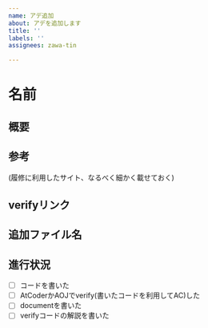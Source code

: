 ```yaml
---
name: アデ追加
about: アデを追加します
title: ''
labels: ''
assignees: zawa-tin

---
```


# 名前

## 概要

## 参考
(履修に利用したサイト、なるべく細かく載せておく)

## verifyリンク

## 追加ファイル名

## 進行状況

- [ ] コードを書いた
- [ ] AtCoderかAOJでverify(書いたコードを利用してAC)した
- [ ] documentを書いた
- [ ] verifyコードの解説を書いた
